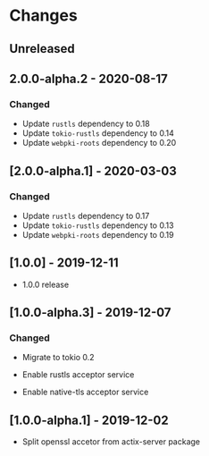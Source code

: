 # Changes

## Unreleased


## 2.0.0-alpha.2 - 2020-08-17

### Changed

* Update `rustls` dependency to 0.18
* Update `tokio-rustls` dependency to 0.14
* Update `webpki-roots` dependency to 0.20


## [2.0.0-alpha.1] - 2020-03-03

### Changed

* Update `rustls` dependency to 0.17
* Update `tokio-rustls` dependency to 0.13
* Update `webpki-roots` dependency to 0.19

## [1.0.0] - 2019-12-11

* 1.0.0 release

## [1.0.0-alpha.3] - 2019-12-07

### Changed

* Migrate to tokio 0.2

* Enable rustls acceptor service

* Enable native-tls acceptor service

## [1.0.0-alpha.1] - 2019-12-02

* Split openssl accetor from actix-server package
